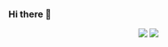 ### Hi there 👋

<p align="center">
  <img src="https://github-readme-stats.vercel.app/api?username=Vicuko&show_icons=true&count_private=true?theme=radical))"/>
  <img src="https://github-readme-stats.vercel.app/api/top-langs/?username=Vicuko&layout=compact"/>
</p>
<!--
**Vicuko/Vicuko** is a ✨ _special_ ✨ repository because its `README.md` (this file) appears on your GitHub profile.

Here are some ideas to get you started:

- 🔭 I’m currently working on ...
- 🌱 I’m currently learning ...
- 👯 I’m looking to collaborate on ...
- 🤔 I’m looking for help with ...
- 💬 Ask me about ...
- 📫 How to reach me: ...
- 😄 Pronouns: ...
- ⚡ Fun fact: ...
-->
